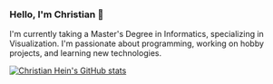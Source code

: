 ### Hello, I'm Christian 👋

I'm currently taking a Master's Degree in Informatics, specializing in Visualization. I'm passionate about programming, working on hobby projects, and learning new technologies.

[![Christian Hein's GitHub stats](https://github-readme-stats.vercel.app/api?username=chrhein&include_all_commits=true&count_private=true&show_icons=true&hide_border=true&title_color=ffffff&text_color=ffffff&bg_color=20,331033,542054,983264,dd6555,ffaa66&icon_color=ffffff&locale=en)](#)
